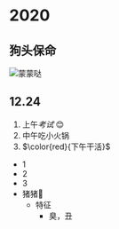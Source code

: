 # 2020
## 狗头保命
![蒙蒙哒](../头像.jpg)

## 12.24

1. 上午*考试* :blush:
2. 中午吃小火锅
3. $\color{red}{下午干活}$

* 1
* 2
* 3
* 猪猪:pig:
  * 特征
    * 臭，丑
